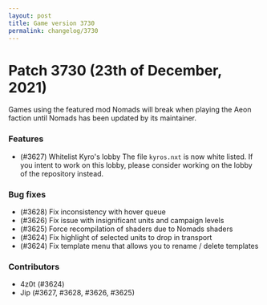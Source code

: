 ```yaml
---
layout: post
title: Game version 3730
permalink: changelog/3730
---
```


# Patch 3730 (23th of December, 2021)

Games using the featured mod Nomads will break when playing the Aeon
faction until Nomads has been updated by its maintainer.

### Features

- (#3627) Whitelist Kyro's lobby
  The file `kyros.nxt` is now white listed. If you intent to
  work on this lobby, please consider working on the lobby
  of the repository instead.

### Bug fixes

- (#3628) Fix inconsistency with hover queue
- (#3626) Fix issue with insignificant units and campaign levels
- (#3625) Force recompilation of shaders due to Nomads shaders
- (#3624) Fix highlight of selected units to drop in transport
- (#3624) Fix template menu that allows you to rename / delete templates

### Contributors

- 4z0t (#3624)
- Jip (#3627, #3628, #3626, #3625)
